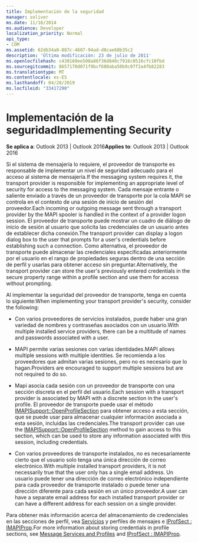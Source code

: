 ```yaml
---
title: Implementación de la seguridad
manager: soliver
ms.date: 11/16/2014
ms.audience: Developer
localization_priority: Normal
api_type:
- COM
ms.assetid: 62db34a0-887c-4607-94ad-d8cae68b35c2
description: 'Última modificación: 23 de julio de 2011'
ms.openlocfilehash: c430160ee508a86f36d840c7916c0516cfc10fbd
ms.sourcegitcommit: 8657170d071f9bcf680aba50b9c07f2a4fb82283
ms.translationtype: MT
ms.contentlocale: es-ES
ms.lasthandoff: 04/28/2019
ms.locfileid: "33417290"
---
```

# <a name="implementing-security"></a><span data-ttu-id="9ffe2-103">Implementación de la seguridad</span><span class="sxs-lookup"><span data-stu-id="9ffe2-103">Implementing Security</span></span>

  
  
<span data-ttu-id="9ffe2-104">**Se aplica a**: Outlook 2013 | Outlook 2016</span><span class="sxs-lookup"><span data-stu-id="9ffe2-104">**Applies to**: Outlook 2013 | Outlook 2016</span></span> 
  
<span data-ttu-id="9ffe2-105">Si el sistema de mensajería lo requiere, el proveedor de transporte es responsable de implementar un nivel de seguridad adecuado para el acceso al sistema de mensajería.</span><span class="sxs-lookup"><span data-stu-id="9ffe2-105">If the messaging system requires it, the transport provider is responsible for implementing an appropriate level of security for access to the messaging system.</span></span> <span data-ttu-id="9ffe2-106">Cada mensaje entrante o saliente enviado a través de un proveedor de transporte por la cola MAPI se controla en el contexto de una sesión de inicio de sesión del proveedor.</span><span class="sxs-lookup"><span data-stu-id="9ffe2-106">Each incoming or outgoing message sent through a transport provider by the MAPI spooler is handled in the context of a provider logon session.</span></span> <span data-ttu-id="9ffe2-107">El proveedor de transporte puede mostrar un cuadro de diálogo de inicio de sesión al usuario que solicita las credenciales de un usuario antes de establecer dicha conexión.</span><span class="sxs-lookup"><span data-stu-id="9ffe2-107">The transport provider can display a logon dialog box to the user that prompts for a user's credentials before establishing such a connection.</span></span> <span data-ttu-id="9ffe2-108">Como alternativa, el proveedor de transporte puede almacenar las credenciales especificadas anteriormente por el usuario en el rango de propiedades seguras dentro de una sección de perfil y usarlas para obtener acceso sin preguntar.</span><span class="sxs-lookup"><span data-stu-id="9ffe2-108">Alternatively, the transport provider can store the user's previously entered credentials in the secure property range within a profile section and use them for access without prompting.</span></span>
  
<span data-ttu-id="9ffe2-109">Al implementar la seguridad del proveedor de transporte, tenga en cuenta lo siguiente:</span><span class="sxs-lookup"><span data-stu-id="9ffe2-109">When implementing your transport provider's security, consider the following:</span></span>
  
- <span data-ttu-id="9ffe2-110">Con varios proveedores de servicios instalados, puede haber una gran variedad de nombres y contraseñas asociados con un usuario.</span><span class="sxs-lookup"><span data-stu-id="9ffe2-110">With multiple installed service providers, there can be a multitude of names and passwords associated with a user.</span></span>
    
- <span data-ttu-id="9ffe2-111">MAPI permite varias sesiones con varias identidades.</span><span class="sxs-lookup"><span data-stu-id="9ffe2-111">MAPI allows multiple sessions with multiple identities.</span></span> <span data-ttu-id="9ffe2-112">Se recomienda a los proveedores que admitan varias sesiones, pero no es necesario que lo hagan.</span><span class="sxs-lookup"><span data-stu-id="9ffe2-112">Providers are encouraged to support multiple sessions but are not required to do so.</span></span>
    
- <span data-ttu-id="9ffe2-113">Mapi asocia cada sesión con un proveedor de transporte con una sección discreta en el perfil del usuario.</span><span class="sxs-lookup"><span data-stu-id="9ffe2-113">Each session with a transport provider is associated by MAPI with a discrete section in the user's profile.</span></span> <span data-ttu-id="9ffe2-114">El proveedor de transporte puede usar el método [IMAPISupport::OpenProfileSection](imapisupport-openprofilesection.md) para obtener acceso a esta sección, que se puede usar para almacenar cualquier información asociada a esta sesión, incluidas las credenciales.</span><span class="sxs-lookup"><span data-stu-id="9ffe2-114">The transport provider can use the [IMAPISupport::OpenProfileSection](imapisupport-openprofilesection.md) method to gain access to this section, which can be used to store any information associated with this session, including credentials.</span></span> 
    
- <span data-ttu-id="9ffe2-115">Con varios proveedores de transporte instalados, no es necesariamente cierto que el usuario solo tenga una única dirección de correo electrónico.</span><span class="sxs-lookup"><span data-stu-id="9ffe2-115">With multiple installed transport providers, it is not necessarily true that the user only has a single email address.</span></span> <span data-ttu-id="9ffe2-116">Un usuario puede tener una dirección de correo electrónico independiente para cada proveedor de transporte instalado o puede tener una dirección diferente para cada sesión en un único proveedor.</span><span class="sxs-lookup"><span data-stu-id="9ffe2-116">A user can have a separate email address for each installed transport provider or can have a different address for each session on a single provider.</span></span>
    
<span data-ttu-id="9ffe2-117">Para obtener más información acerca del almacenamiento de credenciales en las secciones de perfil, vea [Servicios](message-services-and-profiles.md) y perfiles de mensajes e [IProfSect : IMAPIProp](iprofsectimapiprop.md).</span><span class="sxs-lookup"><span data-stu-id="9ffe2-117">For more information about storing credentials in profile sections, see [Message Services and Profiles](message-services-and-profiles.md) and [IProfSect : IMAPIProp](iprofsectimapiprop.md).</span></span>
  

